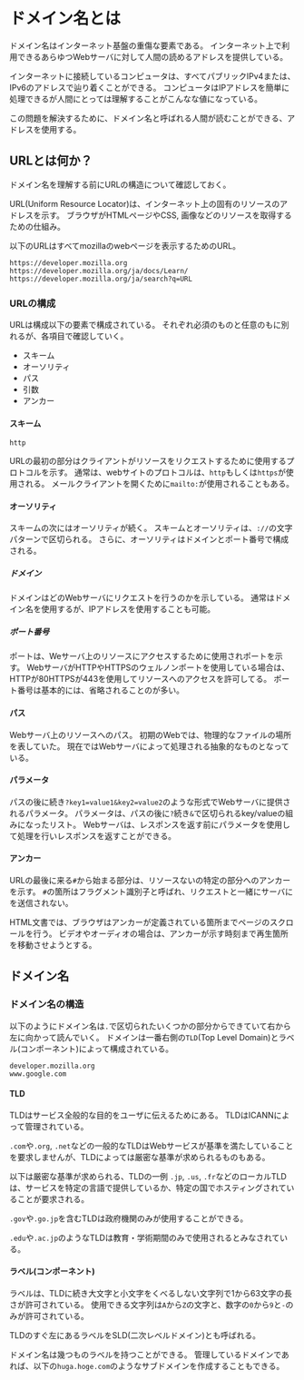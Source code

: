 # ドメイン名とは

ドメイン名はインターネット基盤の重傷な要素である。
インターネット上で利用できるあらゆつWebサーバに対して人間の読めるアドレスを提供している。

インターネットに接続しているコンピュータは、すべてパブリックIPv4または、IPv6のアドレスで辿り着くことができる。
コンピュータはIPアドレスを簡単に処理できるが人間にとっては理解することがこんなな値になっている。

この問題を解決するために、ドメイン名と呼ばれる人間が読むことができる、アドレスを使用する。

## URLとは何か？

ドメイン名を理解する前にURLの構造について確認しておく。

URL(Uniform Resource Locator)は、インターネット上の固有のリソースのアドレスを示す。
ブラウザがHTMLページやCSS, 画像などのリソースを取得するための仕組み。

以下のURLはすべてmozillaのwebページを表示するためのURL。

``` text
https://developer.mozilla.org
https://developer.mozilla.org/ja/docs/Learn/
https://developer.mozilla.org/ja/search?q=URL
```

### URLの構成

URLは構成以下の要素で構成されている。
それぞれ必須のものと任意のもに別れるが、各項目で確認していく。

- スキーム
- オーソリティ
- パス
- 引数
- アンカー

#### スキーム

```text
http
```

URLの最初の部分はクライアントがリソースをリクエストするために使用するプロトコルを示す。
通常は、webサイトのプロトコルは、`http`もしくは`https`が使用される。
メールクライアントを開くために`mailto:`が使用されることもある。

#### オーソリティ

スキームの次にはオーソリティが続く。
スキームとオーソリティは、`://`の文字パターンで区切られる。
さらに、オーソリティはドメインとポート番号で構成される。

##### ドメイン

ドメインはどのWebサーバにリクエストを行うのかを示している。
通常はドメイン名を使用するが、IPアドレスを使用することも可能。

##### ポート番号

ポートは、Weサーバ上のリソースにアクセスするために使用されポートを示す。
WebサーバがHTTPやHTTPSのウェルノンポートを使用している場合は、HTTPが80HTTPSが443を使用してリソースへのアクセスを許可してる。
ポート番号は基本的には、省略されることのが多い。

#### パス

Webサーバ上のリソースへのパス。
初期のWebでは、物理的なファイルの場所を表していた。
現在ではWebサーバによって処理される抽象的なものとなっている。

#### パラメータ

パスの後に続き`?key1=value1&key2=value2`のような形式でWebサーバに提供されるパラメータ。
パラメータは、パスの後に`?`続き`&`で区切られるkey/valueの組みになったリスト。
Webサーバは、レスポンスを返す前にパラメータを使用して処理を行いレスポンスを返すことができる。

#### アンカー

URLの最後に来る`#`から始まる部分は、リソースないの特定の部分へのアンカーを示す。
`#`の箇所はフラグメント識別子と呼ばれ、リクエストと一緒にサーバにを送信されない。

HTML文書では、ブラウザはアンカーが定義されている箇所までページのスクロールを行う。
ビデオやオーディオの場合は、アンカーが示す時刻まで再生箇所を移動させようとする。

## ドメイン名

### ドメイン名の構造

以下のようにドメイン名は`.`で区切られたいくつかの部分からできていて右から左に向かって読んでいく。
ドメインは一番右側の`TLD`(Top Level Domain)とラベル(コンポーネント)によって構成されている。

``` text
developer.mozilla.org
www.google.com
```

#### TLD

TLDはサービス全般的な目的をユーザに伝えるためにある。
TLDはICANNによって管理されている。

`.com`や`.org`, `.net`などの一般的なTLDはWebサービスが基準を満たしていることを要求しませんが、TLDによっては厳密な基準が求められるものもある。

以下は厳密な基準が求められる、TLDの一例
`.jp`, `.us`, `.fr`などのローカルTLDは、サービスを特定の言語で提供しているか、特定の国でホスティングされていることが要求される。

`.gov`や`.go.jp`を含むTLDは政府機関のみが使用することができる。

`.edu`や`.ac.jp`のようなTLDは教育・学術期間のみで使用されるとみなされている。

#### ラベル(コンポーネント)

ラベルは、TLDに続き大文字と小文字をくべるしない文字列で1から63文字の長さが許可されている。
使用できる文字列は`A`から`Z`の文字と、数字の`0`から`9`と`-`のみが許可されている。

TLDのすぐ左にあるラベルをSLD(二次レベルドメイン)とも呼ばれる。

ドメイン名は幾つものラベルを持つことができる。
管理しているドメインであれば、以下の`huga.hoge.com`のようなサブドメインを作成することもできる。
